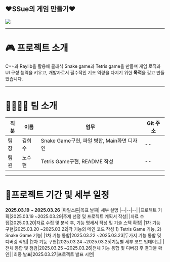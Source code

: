 ♥️SSue의 게임 만들기♥️
--------------------------------------
<img src="https://img.shields.io/badge/C++-A8B9CC?style=flat-square&logo=C++&logoColor="/>

--------------------------------------
# 🎮 프로젝트 소개
C++과 Raylib을 활용해 클래식 Snake game과 Tetris game을 만들며 게임 로직과 UI 구성 능력을 키우고, 
개발자로서 필수적인 기초 역량을 다지기 위한 **목적**을 갖고 만들었습니다.

--------------------------------------
# 👨‍👩‍👧‍👦 팀 소개
|직분|이름|업무|Git 주소|
|--|--|--|--|
|팀장|김희수|Snake Game구현, 파일 병합, Main화면 디자인| --|
|팀원|노수현|Tetris Game구현, README 작성| --|

---------------------------------------
# 📝프로젝트 기간 및 세부 일정
**2025.03.19 ~ 2025.03.26**
|마일스톤|목표 날짜| 세부 설명
|--|--|--|
|프로젝트 기획|2025.03.19 ~2025.03.29|주제 선정 및 프로젝트 계획서 작성|
|자료 수집|2025.03.20|자료 수집 및 분석 후, 기능 명세서 작성 및 기술 스택 확정|
|1차 기능 구현|2025.03.20 ~2025.03.22|각 기능의 메인 코드 작성 1) Tetris Game 기능, 2) Snake Game 기능|
|1차 기능 통합|2025.03.22 ~2025.03.23|두가지 기능 통합 및 디버깅 작업|
|2차 기능 구현|2025.03.24 ~2025.03.25|기능별 세부 코드 업데이트|
|전체 통합 및 점검|2025.03.25 ~2025.03.26|전체 기능 통합 및 디버깅 후 결과물 확인|
|최종 발표|2025.03.27|프로젝트 발표 시연|


